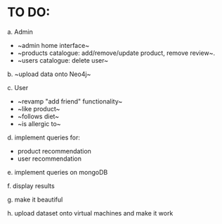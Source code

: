 # TO DO:

a. Admin
- ~admin home interface~
- ~products catalogue: add/remove/update product, remove review~.
- ~users catalogue: delete user~

b. ~upload data onto Neo4j~

c. User
- ~revamp "add friend" functionality~
- ~like product~
- ~follows diet~
- ~is allergic to~

d. implement queries for:
- product recommendation
- user recommendation
  
e. implement queries on mongoDB

f. display results

g. make it beautiful

h. upload dataset onto virtual machines and make it work
